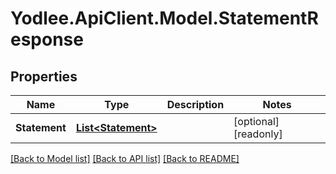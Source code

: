 # Yodlee.ApiClient.Model.StatementResponse

## Properties

Name | Type | Description | Notes
------------ | ------------- | ------------- | -------------
**Statement** | [**List&lt;Statement&gt;**](Statement.md) |  | [optional] [readonly] 

[[Back to Model list]](../README.md#documentation-for-models) [[Back to API list]](../README.md#documentation-for-api-endpoints) [[Back to README]](../README.md)

